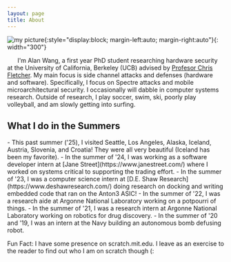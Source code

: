```yaml
---
layout: page
title: About
---
```


![my picture](/assets/images/my_picture.png){:style="display:block; margin-left:auto; margin-right:auto"}{: width="300"}

&nbsp;&nbsp;&nbsp;&nbsp;&nbsp;&nbsp;I'm Alan Wang, a first year PhD student researching hardware security at the University of California, Berkeley (UCB) advised by [Profesor Chris Fletcher](https://cwfletcher.github.io/). My main focus is side channel attacks and defenses (hardware and software). Specifically, I focus on Spectre attacks and mobile microarchitectural security. I occasionally will dabble in computer systems research. Outside of research, I play soccer, swim, ski, poorly play volleyball, and am slowly getting into surfing.  

<h2>What I do in the Summers</h2>
- This past summer ('25), I visited Seattle, Los Angeles, Alaska, Iceland, Austria, Slovenia, and Croatia! They were all very beautiful (Iceland has been my favorite).  
- In the summer of '24, I was working as a software developer intern at [Jane Street](https://www.janestreet.com/) where I worked on systems critical to supporting the trading effort.  
- In the summer of '23, I was a computer science intern at [D.E. Shaw Research](https://www.deshawresearch.com/) doing research on docking and writing embedded code that ran on the Anton3 ASIC!  
- In the summer of '22, I was a research aide at Argonne National Laboratory working on a potpourri of things.  
- In the summer of '21, I was a research intern at Argonne National Laboratory working on robotics for drug discovery.  
- In the summer of '20 and '19, I was an intern at the Navy building an autonomous bomb defusing robot.  

<p class="message">
  Fun Fact: I have some presence on scratch.mit.edu. I leave as an exercise to the reader to find out who I am on scratch though (:
</p>

